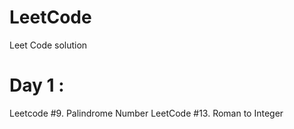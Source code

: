 # LeetCode
Leet Code solution

# Day 1 : 
Leetcode #9. Palindrome Number
LeetCode #13. Roman to Integer
